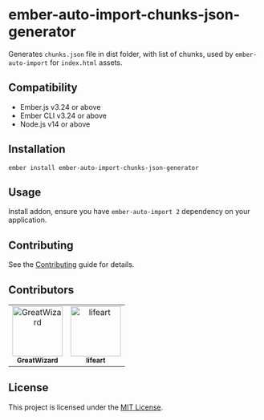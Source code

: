 # ember-auto-import-chunks-json-generator

Generates `chunks.json` file in dist folder, with list of chunks, used by `ember-auto-import` for `index.html` assets.

## Compatibility

* Ember.js v3.24 or above
* Ember CLI v3.24 or above
* Node.js v14 or above

## Installation

```
ember install ember-auto-import-chunks-json-generator
```

## Usage

Install addon, ensure you have `ember-auto-import 2` dependency on your application.

## Contributing

See the [Contributing](CONTRIBUTING.md) guide for details.

## Contributors

<!-- readme: contributors,ember-tomster/- -start -->
<table>
<tr>
    <td align="center">
        <a href="https://github.com/GreatWizard">
            <img src="https://avatars.githubusercontent.com/u/1322081?v=4" width="100;" alt="GreatWizard"/>
            <br />
            <sub><b>GreatWizard</b></sub>
        </a>
    </td>
    <td align="center">
        <a href="https://github.com/lifeart">
            <img src="https://avatars.githubusercontent.com/u/1360552?v=4" width="100;" alt="lifeart"/>
            <br />
            <sub><b>lifeart</b></sub>
        </a>
    </td></tr>
</table>
<!-- readme: contributors,ember-tomster/- -end -->

## License

This project is licensed under the [MIT License](LICENSE.md).
